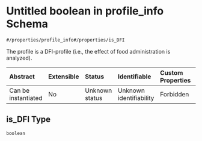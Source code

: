 # Untitled boolean in profile\_info Schema

```txt
#/properties/profile_info#/properties/is_DFI
```

The profile is a DFI-profile (i.e., the effect of food administration is analyzed).

| Abstract            | Extensible | Status         | Identifiable            | Custom Properties | Additional Properties | Access Restrictions | Defined In                                                                                                   |
| :------------------ | :--------- | :------------- | :---------------------- | :---------------- | :-------------------- | :------------------ | :----------------------------------------------------------------------------------------------------------- |
| Can be instantiated | No         | Unknown status | Unknown identifiability | Forbidden         | Allowed               | none                | [profile\_info.schema.json\*](../../out/schemas/sub-schemas/profile_info.schema.json "open original schema") |

## is\_DFI Type

`boolean`

